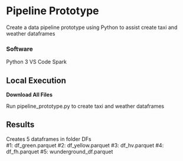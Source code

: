 # Pipeline Prototype
Create a data pipeline prototype using Python to assist create taxi and weather dataframes 

### Software 
Python 3
VS Code
Spark

## Local Execution 
<strong>Download All Files</strong>
<p>Run pipeline_prototype.py to create taxi and weather dataframes</p> 

## Results
Creates 5 dataframes in folder DFs<br>
#1: df_green.parquet
#2: df_yellow.parquet
#3: df_hv.parquet
#4: df_fh.parquet
#5: wunderground_df.parquet

